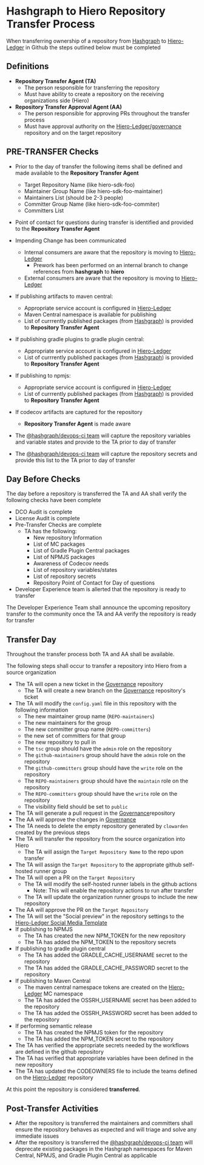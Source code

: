 # Hashgraph to Hiero Repository Transfer Process

When transferring ownership of a repository from [Hashgraph][hashgraph] to [Hiero-Ledger][hiero] in Github the steps outlined below must be completed

## Definitions

- **Repository Transfer Agent (TA)** 
  - The person responsible for transferring the repository
  - Must have ability to create a repository on the receiving organizations side (Hiero)
- **Repository Transfer Approval Agent (AA)**
  - The person responsible for approving PRs throughout the transfer process
  - Must have approval authority on the [Hiero-Ledger/governance][governance] repository and on the target repository

## PRE-TRANSFER Checks

- Prior to the day of transfer the following items shall be defined and made available to the **Repository Transfer Agent**
  - Target Repository Name (like hiero-sdk-foo)
  - Maintainer Group Name (like hiero-sdk-foo-maintainer)
  - Maintainers List (should be 2-3 people)
  - Committer Group Name (like hiero-sdk-foo-commiter)
  - Committers List

- Point of contact for questions during transfer is identified and provided to the **Repository Transfer Agent**

- Impending Change has been communicated
  - Internal consumers are aware that the repository is moving to [Hiero-Ledger][hiero]
    - Prework has been performed on an internal branch to change references from **hashgraph** to **hiero**
  - External consumers are aware that the repository is moving to [Hiero-Ledger][hiero]
 
- If publishing artifacts to maven central:
  - Appropriate service account is configured in [Hiero-Ledger][hiero]
  - Maven Central namespace is available for publishing
  - List of currrently published packages (from [Hashgraph][hashgraph]) is provided to **Repository Transfer Agent**
- If publishing gradle plugins to gradle plugin central:
  - Appropriate service account is configured in [Hiero-Ledger][hiero]
  - List of currrently published packages (from [Hashgraph][hashgraph]) is provided to **Repository Transfer Agent**
- If publishing to npmjs:
  - Appropriate service account is configured in [Hiero-Ledger][hiero]
  - List of currrently published packages (from [Hashgraph][hashgraph]) is provided to **Repository Transfer Agent**
- If codecov artifacts are captured for the repository
  - **Repository Transfer Agent** is made aware

- The [@hashgraph/devops-ci team][devops-ci] will capture the repository variables and variable states and provide to
  the TA prior to day of transfer
- The [@hashgraph/devops-ci team][devops-ci] will capture the repository secrets and provide this list to the TA prior
  to day of transfer

## Day Before Checks

The day before a repository is transferred the TA and AA shall verify the following checks have been complete

- DCO Audit is complete
- License Audit is complete
- Pre-Transfer Checks are complete
  - TA has the following:
    - New repository Information
    - List of MC packages
    - List of Gradle Plugin Central packages
    - List of NPMJS packages
    - Awareness of Codecov needs
    - List of repository variables/states
    - List of repository secrets
    - Repository Point of Contact for Day of questions
- Developer Experience team is allerted that the repository is ready to transfer

The Developer Experience Team shall announce the upcoming repository transfer to the community once the TA and AA verify
the repository is ready for transfer

## Transfer Day

Throughout the transfer process both TA and AA shall be available.

The following steps shall occur to transfer a repository into Hiero from a source organization

- The TA will open a new ticket in the [Governance][governance] repository
  - The TA will create a new branch on the [Governance][governance] repository's ticket
- The TA will modify the `config.yaml` file in this repository with the following information
  - The new maintainer group name (`REPO-maintainers`)
  - The new maintainers for the group
  - The new committer group name (`REPO-committers`)
  - the new set of committers for that group
  - The new repository to pull in
  - The `tsc` group should have the `admin` role on the repository
  - The `github-maintainers` group should have the `admin` role on the repository
  - The `github-committers` group should have the `write` role on the repository
  - The `REPO-maintainers` group should have the `maintain` role on the repository
  - The `REPO-committers` group should have the `write` role on the repository
  - The visibility field should be set to `public`
- The TA will generate a pull request in the [Governance][governance]repository
- The AA will approve the changes in [Governance][governance]
- The TA needs to delete the empty repository generated by `clowarden` created by the previous steps
- The TA will transfer the repository from the source organization into Hiero
  - The TA will assign the `Target Repository Name` to the repo upon transfer
- The TA will assign the `Target Repository` to the appropriate github self-hosted runner group
- The TA will open a PR on the `Target Repository`
  - The TA will modify the self-hosted runner labels in the github actions
    - Note: This will enable the repository actions to run after transfer
  - The TA will update the organization runner groups to include the new repository
- The AA will approve the PR on the `Target Repository`
- The TA will set the "Social preview" in the repository settings to the
  [Hiero-Ledger Social Media Template](https://github.com/hiero-ledger/.github/blob/main/resources/social-media-template.png)
- If publishing to NPMJS
  - The TA has created the new NPM_TOKEN for the new repository
  - The TA has added the NPM_TOKEN to the repository secrets
- If publishing to gradle plugin central
  - The TA has added the GRADLE_CACHE_USERNAME secret to the repository
  - The TA has added the GRADLE_CACHE_PASSWORD secret to the repository
- If publishing to Maven Central
  - The maven central namespace tokens are created on the [Hiero-Ledger][hiero] MC namespace
  - The TA has added the OSSRH_USERNAME secret has been added to the repository
  - The TA has added the OSSRH_PASSWORD secret has been added to the repository
- If performing semantic release
  - The TA has created the NPMJS token for the repository
  - The TA has added the NPM_TOKEN secret to the repository
- The TA has verified the appropriate secrets needed by the workflows are defined in the github repository
- The TA has verified that appropriate variables have been defined in the new repository
- The TA has updated the CODEOWNERS file to include the teams defined on the [Hiero-Ledger][hiero] repository

At this point the repository is considered **transferred**.

## Post-Transfer Activities

- After the repository is transferred the maintainers and committers shall ensure the repository behaves
  as expected and will triage and solve any immediate issues
- After the repository is transferred the [@hashgraph/devops-ci team][devops-ci] will deprecate existing packages
  in the Hashgraph namespaces for Maven Central, NPMJS, and Gradle Plugin Central as applicable

[hiero]:https://github.com/hiero-ledger
[hashgraph]:https://github.com/hashgraph
[governance]:https://github.com/hiero-ledger/governance
[devops-ci]:https://github.com/orgs/hashgraph/teams/devops-ci
